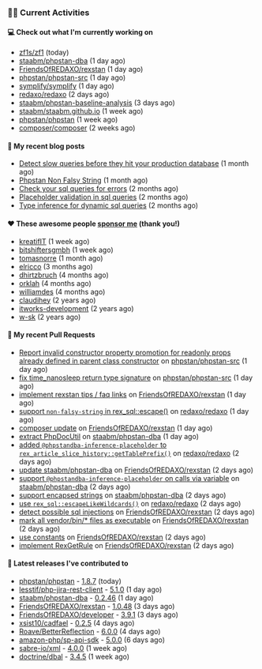 ### 👨‍💻 Current Activities


#### 💻 Check out what I'm currently working on

- [zf1s/zf1](https://github.com/zf1s/zf1) (today)
- [staabm/phpstan-dba](https://github.com/staabm/phpstan-dba) (1 day ago)
- [FriendsOfREDAXO/rexstan](https://github.com/FriendsOfREDAXO/rexstan) (1 day ago)
- [phpstan/phpstan-src](https://github.com/phpstan/phpstan-src) (1 day ago)
- [symplify/symplify](https://github.com/symplify/symplify) (1 day ago)
- [redaxo/redaxo](https://github.com/redaxo/redaxo) (2 days ago)
- [staabm/phpstan-baseline-analysis](https://github.com/staabm/phpstan-baseline-analysis) (3 days ago)
- [staabm/staabm.github.io](https://github.com/staabm/staabm.github.io) (1 week ago)
- [phpstan/phpstan](https://github.com/phpstan/phpstan) (1 week ago)
- [composer/composer](https://github.com/composer/composer) (2 weeks ago)


#### 📜 My recent blog posts

- [Detect slow queries before they hit your production database](https://staabm.github.io/2022/08/16/phpstan-dba-query-plan-analysis.html) (1 month ago)
- [Phpstan Non Falsy String](https://staabm.github.io/2022/08/11/phpstan-non-falsy-string.html) (1 month ago)
- [Check your sql queries for errors](https://staabm.github.io/2022/08/05/phpstan-dba-syntax-error-detection.html) (2 months ago)
- [Placeholder validation in sql queries](https://staabm.github.io/2022/07/30/phpstan-dba-placeholder-validation.html) (2 months ago)
- [Type inference for dynamic sql queries](https://staabm.github.io/2022/07/23/phpstan-dba-inference-placeholder.html) (2 months ago)


#### ❤️ These awesome people [sponsor me](https://github.com/sponsors/staabm) (thank you!)

- [kreatifIT](https://github.com/kreatifIT) (1 week ago)
- [bitshiftersgmbh](https://github.com/bitshiftersgmbh) (1 week ago)
- [tomasnorre](https://github.com/tomasnorre) (1 month ago)
- [elricco](https://github.com/elricco) (3 months ago)
- [dhirtzbruch](https://github.com/dhirtzbruch) (4 months ago)
- [orklah](https://github.com/orklah) (4 months ago)
- [williamdes](https://github.com/williamdes) (4 months ago)
- [claudihey](https://github.com/claudihey) (2 years ago)
- [itworks-development](https://github.com/itworks-development) (2 years ago)
- [w-sk](https://github.com/w-sk) (2 years ago)


#### 🔨 My recent Pull Requests

- [Report invalid constructor property promotion for readonly props already defined in parent class constructor](https://github.com/phpstan/phpstan-src/pull/1788) on [phpstan/phpstan-src](https://github.com/phpstan/phpstan-src) (1 day ago)
- [fix time_nanosleep return type signature](https://github.com/phpstan/phpstan-src/pull/1787) on [phpstan/phpstan-src](https://github.com/phpstan/phpstan-src) (1 day ago)
- [implement rexstan tips / faq links](https://github.com/FriendsOfREDAXO/rexstan/pull/158) on [FriendsOfREDAXO/rexstan](https://github.com/FriendsOfREDAXO/rexstan) (1 day ago)
- [support `non-falsy-string` in rex_sql::escape()](https://github.com/redaxo/redaxo/pull/5350) on [redaxo/redaxo](https://github.com/redaxo/redaxo) (1 day ago)
- [composer update](https://github.com/FriendsOfREDAXO/rexstan/pull/157) on [FriendsOfREDAXO/rexstan](https://github.com/FriendsOfREDAXO/rexstan) (1 day ago)
- [extract PhpDocUtil](https://github.com/staabm/phpstan-dba/pull/435) on [staabm/phpstan-dba](https://github.com/staabm/phpstan-dba) (1 day ago)
- [added `@phpstandba-inference-placeholder` to `rex_article_slice_history::getTablePrefix()`](https://github.com/redaxo/redaxo/pull/5349) on [redaxo/redaxo](https://github.com/redaxo/redaxo) (2 days ago)
- [update staabm/phpstan-dba](https://github.com/FriendsOfREDAXO/rexstan/pull/156) on [FriendsOfREDAXO/rexstan](https://github.com/FriendsOfREDAXO/rexstan) (2 days ago)
- [support `@phpstandba-inference-placeholder` on calls via variable](https://github.com/staabm/phpstan-dba/pull/434) on [staabm/phpstan-dba](https://github.com/staabm/phpstan-dba) (2 days ago)
- [support encapsed strings](https://github.com/staabm/phpstan-dba/pull/433) on [staabm/phpstan-dba](https://github.com/staabm/phpstan-dba) (2 days ago)
- [use `rex_sql::escapeLikeWildcards()`](https://github.com/redaxo/redaxo/pull/5348) on [redaxo/redaxo](https://github.com/redaxo/redaxo) (2 days ago)
- [detect possible sql injections](https://github.com/FriendsOfREDAXO/rexstan/pull/155) on [FriendsOfREDAXO/rexstan](https://github.com/FriendsOfREDAXO/rexstan) (2 days ago)
- [mark all vendor/bin/* files as executable](https://github.com/FriendsOfREDAXO/rexstan/pull/154) on [FriendsOfREDAXO/rexstan](https://github.com/FriendsOfREDAXO/rexstan) (2 days ago)
- [use constants](https://github.com/FriendsOfREDAXO/rexstan/pull/153) on [FriendsOfREDAXO/rexstan](https://github.com/FriendsOfREDAXO/rexstan) (2 days ago)
- [implement RexGetRule](https://github.com/FriendsOfREDAXO/rexstan/pull/152) on [FriendsOfREDAXO/rexstan](https://github.com/FriendsOfREDAXO/rexstan) (2 days ago)


#### 🔭 Latest releases I've contributed to

- [phpstan/phpstan](https://github.com/phpstan/phpstan) - [1.8.7](https://github.com/phpstan/phpstan/releases/tag/1.8.7) (today)
- [lesstif/php-jira-rest-client](https://github.com/lesstif/php-jira-rest-client) - [5.1.0](https://github.com/lesstif/php-jira-rest-client/releases/tag/5.1.0) (1 day ago)
- [staabm/phpstan-dba](https://github.com/staabm/phpstan-dba) - [0.2.46](https://github.com/staabm/phpstan-dba/releases/tag/0.2.46) (1 day ago)
- [FriendsOfREDAXO/rexstan](https://github.com/FriendsOfREDAXO/rexstan) - [1.0.48](https://github.com/FriendsOfREDAXO/rexstan/releases/tag/1.0.48) (3 days ago)
- [FriendsOfREDAXO/developer](https://github.com/FriendsOfREDAXO/developer) - [3.9.1](https://github.com/FriendsOfREDAXO/developer/releases/tag/3.9.1) (3 days ago)
- [xsist10/cadfael](https://github.com/xsist10/cadfael) - [0.2.5](https://github.com/xsist10/cadfael/releases/tag/0.2.5) (4 days ago)
- [Roave/BetterReflection](https://github.com/Roave/BetterReflection) - [6.0.0](https://github.com/Roave/BetterReflection/releases/tag/6.0.0) (4 days ago)
- [amazon-php/sp-api-sdk](https://github.com/amazon-php/sp-api-sdk) - [5.0.0](https://github.com/amazon-php/sp-api-sdk/releases/tag/5.0.0) (6 days ago)
- [sabre-io/xml](https://github.com/sabre-io/xml) - [4.0.0](https://github.com/sabre-io/xml/releases/tag/4.0.0) (1 week ago)
- [doctrine/dbal](https://github.com/doctrine/dbal) - [3.4.5](https://github.com/doctrine/dbal/releases/tag/3.4.5) (1 week ago)
